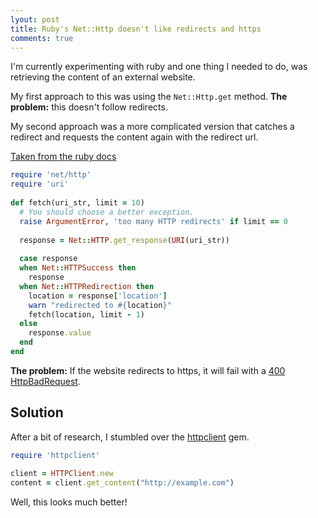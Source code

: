 ```yaml
---
lyout: post
title: Ruby's Net::Http doesn't like redirects and https
comments: true
---
```


I'm currently experimenting with ruby and one thing I needed to do, was retrieving the content of an external website.

My first approach to this was using the `Net::Http.get` method. 
**The problem:** this doesn't follow redirects.

My second approach was a more complicated version that catches a redirect and requests the content again with the redirect url.

[Taken from the ruby docs](http://www.ruby-doc.org/stdlib-1.9.3/libdoc/net/http/rdoc/Net/HTTP.html)

```rb
require 'net/http'
require 'uri'
 
def fetch(uri_str, limit = 10)
  # You should choose a better exception.
  raise ArgumentError, 'too many HTTP redirects' if limit == 0
 
  response = Net::HTTP.get_response(URI(uri_str))
 
  case response
  when Net::HTTPSuccess then
    response
  when Net::HTTPRedirection then
    location = response['location']
    warn "redirected to #{location}"
    fetch(location, limit - 1)
  else
    response.value
  end
end
```

**The problem:** If the website redirects to https, it will fail with a [400 HttpBadRequest](http://www.ruby-doc.org/stdlib-1.9.3/libdoc/net/http/rdoc/Net/HTTPBadRequest.html). 

## Solution

After a bit of research, I stumbled over the [httpclient](https://rubygems.org/gems/httpclient) gem.

```rb
require 'httpclient'
 
client = HTTPClient.new
content = client.get_content("http://example.com")
```

Well, this looks much better!
